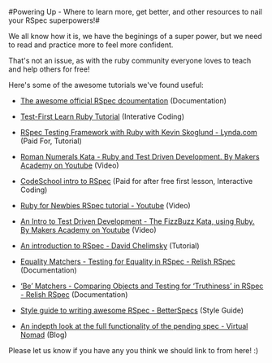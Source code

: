#Powering Up - Where to learn more, get better, and other resources to nail your RSpec superpowers!#

We all know how it is, we have the beginings of a super power, but we need to read and practice more to feel more confident.

That's not an issue, as with the ruby community everyone loves to teach and help others for free!

Here's some of the awesome tutorials we've found useful:


- [The awesome official RSpec dcoumentation](http://rspec.info/documentation/) (Documentation)

- [Test-First Learn Ruby Tutorial](http://testfirst.org/learn_ruby) (Interative Coding)

- [RSpec Testing Framework with Ruby with Kevin Skoglund - Lynda.com](http://www.lynda.com/Ruby-tutorials/RSpec-Testing-Framework-Ruby/183884-2.html) (Paid For, Tutorial)

- [Roman Numerals Kata - Ruby and Test Driven Development. By Makers Academy on Youtube](https://www.youtube.com/watch?v=b0A6OKHtez4) (Video)

- [CodeSchool intro to RSpec](http://rspec.codeschool.com/levels/1) (Paid for after free first lesson, Interactive Coding)

- [Ruby for Newbies RSpec tutorial - Youtube](https://www.youtube.com/watch?v=JhR9Ib1Ylb8&feature=relmfu) (Video)

- [An Intro to Test Driven Development - The FizzBuzz Kata, using Ruby. By Makers Academy on Youtube](https://www.youtube.com/watch?v=CHTep2zQVAc) (Video)

- [An introduction to RSpec - David Chelimsky](http://blog.davidchelimsky.net/blog/2007/05/14/an-introduction-to-rspec-part-i/) (Tutorial)

- [Equality Matchers - Testing for Equality in RSpec - Relish RSpec](https://www.relishapp.com/rspec/rspec-expectations/v/3-2/docs/built-in-matchers/equality-matchers) (Documentation)

- [‘Be’ Matchers - Comparing Objects and Testing for ‘Truthiness’ in RSpec - Relish RSpec](https://www.relishapp.com/rspec/rspec-expectations/v/3-2/docs/built-in-matchers/be-matchers) (Documentation)

- [Style guide to writing awesome RSpec - BetterSpecs](http://betterspecs.org/) (Style Guide)

- [An indepth look at the full functionality of the pending spec - Virtual Nomad](http://www.jwhitmire.com/?p=6) (Blog)

Please let us know if you have any you think we should link to from here! :)
